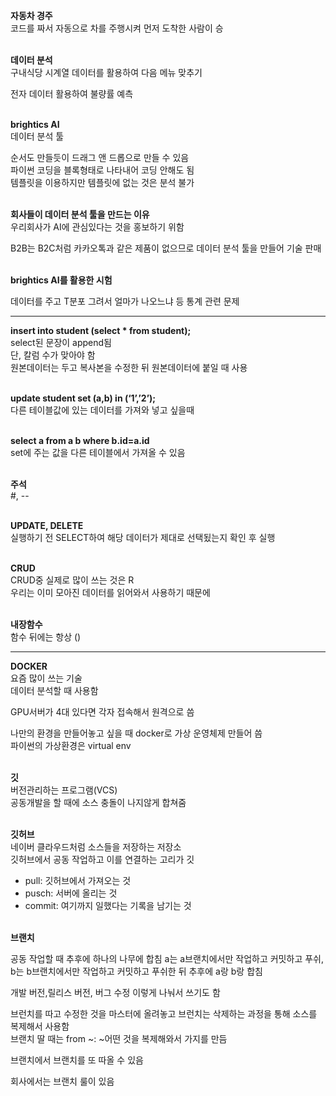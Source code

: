 **자동차 경주**<BR>
코드를 짜서 자동으로 차를 주행시켜 먼저 도착한 사람이 승<BR><BR>


**데이터 분석**<BR>
구내식당 시계열 데이터를 활용하여 다음 메뉴 맞추기<BR>

전자 데이터 활용하여 불량률 예측<BR><BR>

**brightics AI**<BR>
데이터 분석 툴<BR>

순서도 만들듯이 드래그 앤 드롭으로 만들 수 있음<BR>
파이썬 코딩을 블록형태로 나타내어 코딩 안해도 됨<BR>
템플릿을 이용하지만 템플릿에 없는 것은 분석 불가<BR><BR>

**회사들이 데이터 분석 툴을 만드는 이유**<BR>
우리회사가 AI에 관심있다는 것을 홍보하기 위함<BR>

B2B는 B2C처럼 카카오톡과 같은 제품이 없으므로 데이터 분석 툴을 만들어 기술 판매<BR><BR>

**brightics AI를 활용한 시험**<BR>

데이터를 주고 T분포 그려서 얼마가 나오느냐 등 통계 관련 문제<BR>


-----------------------------------------------------
**insert into student (select * from student);**<BR>
select된 문장이 append됨<BR>
단, 칼럼 수가 맞아야 함<BR>
원본데이터는 두고 복사본을 수정한 뒤 원본데이터에 붙일 때 사용<BR><BR>
  
**update student set (a,b) in (‘1’,’2’);**<BR>
다른 테이블값에 있는 데이터를 가져와 넣고 싶을때<BR><BR>

**select a from a b where b.id=a.id**<BR>
set에 주는 값을 다른 테이블에서 가져올 수 있음<BR><BR>


**주석**<BR>
#, --<BR><BR>


**UPDATE, DELETE**<BR>
실행하기 전 SELECT하여 해당 데이터가 제대로 선택됬는지 확인 후 실행<BR><BR>



**CRUD**<BR>
CRUD중 실제로 많이 쓰는 것은 R<BR>
우리는 이미 모아진 데이터를 읽어와서 사용하기 때문에<BR><BR>

**내장함수**<BR>
함수 뒤에는 항상 ()

-----------------------------------------------------

**DOCKER**<BR>
요즘 많이 쓰는 기술<BR>
데이터 분석할 때 사용함<BR>

GPU서버가 4대 있다면 각자 접속해서 원격으로 씀<BR>

나만의 환경을 만들어놓고 싶을 때 docker로 가상 운영체제 만들어 씀<BR>
파이썬의 가상환경은 virtual env<BR><BR>



**깃**<BR>
버전관리하는 프로그램(VCS)<BR>
공동개발을 할 때에 소스 충돌이 나지않게 합쳐줌<BR><BR>



**깃허브**<BR>
네이버 클라우드처럼 소스들을 저장하는 저장소<BR>
깃허브에서 공동 작업하고 이를 연결하는 고리가 깃<BR>

- pull: 깃허브에서 가져오는 것 <BR>
- pusch: 서버에 올리는 것<BR>
- commit: 여기까지 일했다는 기록을 남기는 것<BR><BR>


**브랜치**<BR>

공동 작업할 때 추후에 하나의 나무에 합침
a는 a브랜치에서만 작업하고 커밋하고 푸쉬, b는 b브랜치에서만 작업하고 커밋하고 푸쉬한 뒤 추후에 a랑 b랑 합침<BR>

개발 버전,릴리스 버전, 버그 수정 이렇게 나눠서 쓰기도 함<BR>

브런치를 따고 수정한 것을 마스터에 올려놓고 브런치는 삭제하는 과정을 통해 소스를 복제해서 사용함<BR>
브랜치 딸 때는 from ~: ~어떤 것을 복제해와서 가지를 만듬<BR>

브랜치에서 브랜치를 또 따올 수 있음<BR>


회사에서는 브랜치 룰이 있음<BR>





